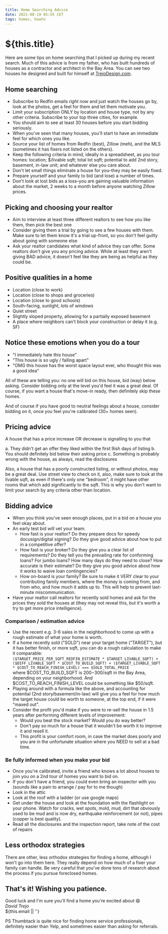 ```yaml
---
title: Home Searching Advice
date: 2021-08-19 05:55 CET
tags: homes, howto
---
```

# ${this.title}

Here are some tips on home searching that I picked up during my recent search.
Much of this advice is from my father, who has built hundreds of houses as a contractor and architect in the Bay Area.
You can see two houses he designed and built for himself at [TrejoDesign.com](https://trejodesign.com).

## Home searching
- Subscribe to Redfin emails *right now* and just watch the houses go by, look at the photos, get a feel for them and let them motivate you.
- Limit your subscription ONLY by location and house type, not by any other criteria. Subscribe to your top three cities, for example.
- You should aim to see at least 30 houses before you start bidding seriously.
- When you've seen that many houses, you'll start to have an immediate feel for which ones you like.
- Source your list of homes from Redfin (best), Zillow (meh), and the MLS (sometimes it has fixers not listed on the others).
- Keep the following criteria in mind, ideally in a spreadsheet, as you tour homes: 
  location; $/livable sqft; total lot sqft; potential to add 2nd story, basement, in-law unit; and whatever else you care about.
- Don't let small things eliminate a house for you–they may be easily fixed.
- Prepare yourself and your family to bid (and lose) a number of times. 
- Don't look at lost bids as a loss–you are gaining valuable information about the market, 2 weeks to a month before anyone watching Zillow prices.

## Picking and choosing your realtor
- Aim to interview at least three different realtors to see how you like them, then pick the best one
- Consider giving them a trial by going to see a few houses with them.
  Make sure to let them know it's a trial up-front, so you don't feel guilty about going with someone else
- Ask your realtor candidates what kind of advice they can offer. Some realtors don't give you any pricing advice. 
  While at least they aren't giving BAD advice, it doesn't feel like they are being as helpful as they could be.

## Positive qualities in a home
- Location (close to work)
- Location (close to shops and groceries)
- Location (close to good schools)
- South-facing, sunlight, lots of windows
- Quiet street
- Slightly sloped property, allowing for a partially exposed basement
- A place where neighbors can't block your construction or delay it (e.g. SF)

## Notice these emotions when you do a tour
- "I immediately hate this house" 
- "This house is so ugly / falling apart"
- "OMG this house has the worst space layout ever, who thought this was a good idea"

All of these are telling you: no one will bid on this house, bid (way) below asking. 
Consider bidding only at the level you'd feel it was a great deal. 
Of course, if you want a house that's move-in ready, then definitely skip these homes.

And of course if you have good to neutral feelings about a house, consider bidding on it, 
once you feel you're calibrated (30+ homes seen).

## Pricing advice
A house that has a price increase OR decrease is signalling to you that

a. They didn't get an offer they liked within the first 9ish days of listing
b. You should definitely bid below their asking price
c. Something is probably wrong with the house, as always, read the disclosures

Also, a house that has a poorly constructed listing, or without photos, may be a great deal. 
Use street view to check on it, also, make sure to look at the livable sqft, as even if there's 
only one "bedroom", it might have other rooms that which add significantly to the sqft. 
This is why you don't want to limit your search by any criteria other than location.

## Bidding advice
- When you think you've seen enough places, put in a bid on a house you feel okay about. 
- An early test bid will vet your team:
  - How fast is your realtor? Do they prepare docs for speedy docusign/digital signing? Do they give good advice about how to put in a competitive offer?
  - How fast is your broker? Do they give you a clear list of requirements? Do they tell you the prevailing rate for conforming loans? For jumbo loans? 
    How many days do they need to close? How accurate is their estimate? Do they give you good advice about how it works to waive loan contingencies?
  - How on-board is your family? Be sure to make it VERY clear to your contributing family members, where the money is coming from, and from who, 
    and how much it adds up to. This will help to prevent last-minute miscommunication.
 - Have your realtor call realtors for recently sold homes and ask for the prices they sold the houses at (they may not reveal this, but it's worth a try to get more price intelligence).

### Comparison / estimation advice
- Use the recent e.g. 3-6 sales in the neighborhood to come up with a rough estimate of what your home is worth.
- If a home recently sold ("SOLD") near your target home ("TARGET"), but it has better finish, or more sqft, you can do a rough calculation to make it comparable:  
   `($TARGET_PRICE_PER_SQFT_REDFIN_ESTIMATE * $TARGET_LIVABLE_SQFT) + ($DIFF_LIVABLE_SQFT * $COST_TO_BUILD_SQFT) + ($TARGET_LIVABLE_SQFT * $COST_TO_REACH_FINISH_LEVEL) === $SOLD_TOTAL_PRICE`  
   where $COST_TO_BUILD_SQFT is $200-$300/sqft in the Bay Area, depending on your neighborhood. And $COST_TO_REACH_FINISH_LEVEL could be something like $50/sqft.
- Playing around with a formula like the above, and accounting for potential (2nd story/basement/in-law) will give you a feel for how much the target house could be worth to someone, at the top end, if it were "maxed out".
- Consider the profit you'd make if you were to re-sell the house in 1.5 years after performing different levels of improvement: 
  - Would you beat the stock market? Would you do way better? 
  - Don't pay so much for a house that it wouldn't be worth it to improve it and resell it. 
  - This profit is your comfort room, in case the market does poorly and you are in the unfortunate situation where you NEED to sell at a bad time.

### Be fully informed when you make your bid
- Once you're calibrated, invite a friend who knows a lot about houses to join you on a 2nd tour of homes you want to bid on.
- If you don't have a friend, you could even bring an inspector with you (sounds like a pain to arrange / pay for to me though)
- Look in the attic
- Look at the roof with a ladder (or use google maps)
- Get under the house and look at the foundation with the flashlight on your phone. Watch for cracks, wet spots, mold, mud, dirt that obviously used to be mud and is now dry, earthquake reinforcement (or not), pipes (copper is best quality).
- Read all the disclosures and the inspection report, take note of the cost of repairs

## Less orthodox strategies
There are other, less orthodox strategies for finding a home, although I won't go into them here.
They really depend on how much of a fixer your family can handle. 
Be very careful that you've done tons of research about the process if you pursue foreclosed homes.

## That's it! Wishing you patience. 

Good luck and I'm sure you'll find a home you're excited about 😄  
_David Trejo_  
${this.email || ''}

PS Thumbtack is quite nice for finding home service professionals, definitely easier than Yelp, and sometimes easier than asking for referrals.
